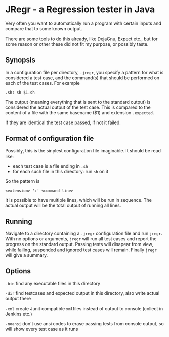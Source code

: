 JRegr - a Regression tester in Java
===================================

Very often you want to automatically run a program with certain inputs
and compare that to some known output.

There are some tools to do this already, like DejaGnu, Expect etc., but
for some reason or other these did not fit my purpose, or possibly
taste.

Synopsis
--------

In a configuration file per directory, `.jregr`, you specify a pattern
for what is considered a test case, and the command(s) that should be
performed on each of the test cases. For example

    .sh: sh $1.sh

The output (meaning everything that is sent to the standard output) is
considered the actual output of the test case. This is compared to the
content of a file with the same basename ($1) and extension
`.expected`.

If they are identical the test case passed, if not it failed.

Format of configuration file
----------------------------

Possibly, this is the sinplest configuration file imaginable. It should
be read like:

-   each test case is a file ending in `.sh`
-   for each such file in this directory: run `sh` on it

So the pattern is

    <extension> ':' <command line>

It is possible to have multiple lines, which will be run in sequence.
The actual output will be the total output of running all lines.

Running
-------

Navigate to a directory containing a `.jregr` configuration file and run
`jregr`. With no options or arguments, `jregr` will run all test cases
and report the progress on the standard output. Passing tests will
disapear from view, while failing, suspended and ignored test cases will
remain. Finally `jregr` will give a summary.

Options
-------

`-bin`		find any executable files in this directory

`-dir`		find testcases and expected output in this directory, also write actual output there

`-xml`		create Junit compatible `xml`files instead of output to console (collect in Jenkins etc.)

`-noansi`	don't use ansi codes to erase passing tests from console output, so will show every test case as it runs